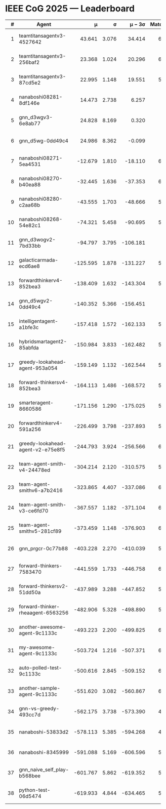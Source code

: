 # IEEE CoG 2025 — Leaderboard

| # | Agent | μ | σ | μ − 3σ | Matches | Updated |
|---:|---|---:|---:|---:|---:|---|
| 1 | teamtitansagentv3-4527642 | 43.641 | 3.076 | 34.414 | 6516 | 2025-08-30 06:52 |
| 2 | teamtitansagentv3-256baf2 | 23.368 | 1.024 | 20.296 | 6356 | 2025-08-30 06:52 |
| 3 | teamtitansagentv3-87cd5e2 | 22.995 | 1.148 | 19.551 | 5880 | 2025-08-30 06:52 |
| 4 | nanaboshi08281-8df146e | 14.473 | 2.738 | 6.257 | 276 | 2025-08-30 06:52 |
| 5 | gnn_d3wgv3-6e8ab77 | 24.828 | 8.169 | 0.320 | 138 | 2025-08-30 06:52 |
| 6 | gnn_d5wg-0dd49c4 | 24.986 | 8.362 | -0.099 | 120 | 2025-08-30 06:52 |
| 7 | nanaboshi08271-5ea4531 | -12.679 | 1.810 | -18.110 | 6378 | 2025-08-30 06:52 |
| 8 | nanaboshi08270-b40ea88 | -32.445 | 1.636 | -37.353 | 6240 | 2025-08-30 06:52 |
| 9 | nanaboshi08280-c2aa68b | -43.555 | 1.703 | -48.666 | 5738 | 2025-08-30 06:52 |
| 10 | nanaboshi08268-54e82c1 | -74.321 | 5.458 | -90.695 | 5920 | 2025-08-30 06:52 |
| 11 | gnn_d3wogv2-7bd33bb | -94.797 | 3.795 | -106.181 | 274 | 2025-08-30 06:52 |
| 12 | galacticarmada-ecd6ae8 | -125.595 | 1.878 | -131.227 | 5860 | 2025-08-30 06:52 |
| 13 | forwardthinkerv4-852bea3 | -138.409 | 1.632 | -143.304 | 5098 | 2025-08-30 06:52 |
| 14 | gnn_d5wgv2-0dd49c4 | -140.352 | 5.366 | -156.451 | 226 | 2025-08-30 06:52 |
| 15 | intelligentagent-a1bfe3c | -157.418 | 1.572 | -162.133 | 5440 | 2025-08-30 06:52 |
| 16 | hybridsmartagent2-85abfda | -150.984 | 3.833 | -162.482 | 5376 | 2025-08-30 06:52 |
| 17 | greedy-lookahead-agent-953a054 | -159.149 | 1.132 | -162.544 | 5748 | 2025-08-30 06:52 |
| 18 | forward-thinkersv4-852bea3 | -164.113 | 1.486 | -168.572 | 5036 | 2025-08-30 06:52 |
| 19 | smarteragent-8660586 | -171.156 | 1.290 | -175.025 | 5056 | 2025-08-30 06:52 |
| 20 | forwardthinkerv4-591a256 | -226.499 | 3.798 | -237.893 | 5236 | 2025-08-30 06:52 |
| 21 | greedy-lookahead-agent-v2-e75e8f5 | -244.793 | 3.924 | -256.566 | 6180 | 2025-08-30 06:52 |
| 22 | team-agent-smith-v4-24478ed | -304.214 | 2.120 | -310.575 | 5998 | 2025-08-30 06:52 |
| 23 | team-agent-smithv6-a7b2416 | -323.865 | 4.407 | -337.086 | 6460 | 2025-08-30 06:52 |
| 24 | team-agent-smith-v3-ce6fd70 | -367.557 | 1.182 | -371.104 | 6998 | 2025-08-30 06:52 |
| 25 | team-agent-smithv5-281cf89 | -373.459 | 1.148 | -376.903 | 6660 | 2025-08-30 06:52 |
| 26 | gnn_prgcr-0c77b88 | -403.228 | 2.270 | -410.039 | 5850 | 2025-08-30 06:52 |
| 27 | forward-thinkers-7583470 | -441.559 | 1.733 | -446.758 | 6380 | 2025-08-30 06:52 |
| 28 | forward-thinkersv2-51dd50a | -437.989 | 3.288 | -447.852 | 5688 | 2025-08-30 06:52 |
| 29 | forward-thinker-rheaagent-6563256 | -482.906 | 5.328 | -498.890 | 5368 | 2025-08-30 06:52 |
| 30 | another-awesome-agent-9c1133c | -493.223 | 2.200 | -499.825 | 6060 | 2025-08-30 06:52 |
| 31 | my-awesome-agent-9c1133c | -503.724 | 1.216 | -507.371 | 6320 | 2025-08-30 06:52 |
| 32 | auto-polled-test-9c1133c | -500.616 | 2.845 | -509.152 | 6280 | 2025-08-30 06:52 |
| 33 | another-sample-agent-9c1133c | -551.620 | 3.082 | -560.867 | 6500 | 2025-08-30 06:52 |
| 34 | gnn-vs-greedy-493cc7d | -562.175 | 3.738 | -573.390 | 4980 | 2025-08-30 06:52 |
| 35 | nanaboshi-53833d2 | -578.113 | 5.385 | -594.268 | 4660 | 2025-08-30 06:52 |
| 36 | nanaboshi-8345999 | -591.088 | 5.169 | -606.596 | 5350 | 2025-08-30 06:52 |
| 37 | gnn_naive_self_play-b568bee | -601.767 | 5.862 | -619.352 | 5180 | 2025-08-30 06:52 |
| 38 | python-test-06d5474 | -619.933 | 4.844 | -634.465 | 5220 | 2025-08-30 06:52 |
